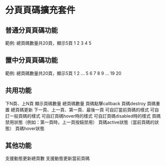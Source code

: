 # 分頁頁碼擴充套件
## 普通分頁頁碼功能
範例:
總頁碼數量共20頁，顯示5頁
1 2 3 4 5


## 置中分頁頁碼功能

範例:
總頁碼數量共20頁，顯示5頁
1 2 ... 5 6 7 8 9 ... 19 20

## 共用功能
下N頁、上N頁
顯示頁碼數量
總頁碼數量
頁碼點擊callback
頁碼destroy
頁碼重置
總頁碼更新
下一頁、上一頁、第一頁、最後一頁
可自訂當前頁碼的樣式
可自訂一般頁碼的樣式
可自訂頁碼hover時的樣式
可自訂頁碼disabled時的樣式
頁碼禁用狀態（例如：第一頁時，上一頁按鈕禁用）
頁碼active狀態（當前頁碼的狀態）
頁碼hover狀態

## 其他功能

支援動態更新總頁數
支援動態更新當前頁碼